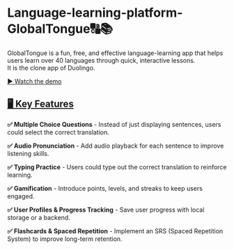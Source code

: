 # Language-learning-platform-GlobalTongue🔠📚

GlobalTongue is a fun, free, and effective language-learning app that helps users learn over 40 languages through quick, interactive lessons.  
It is the clone app of Duolingo.

[▶️ Watch the demo](https://github.com/atchayasenthilkumar/Language-learning-platform---Global-Tongue/blob/main/Global%20Tongue.mp4)


<h2><u>🖥️ Key Features</u></h2>

**✅ Multiple Choice Questions** - Instead of just displaying sentences, users could select the correct translation.  

**✅ Audio Pronunciation** - Add audio playback for each sentence to improve listening skills.  

**✅ Typing Practice** - Users could type out the correct translation to reinforce learning.  

**✅ Gamification** - Introduce points, levels, and streaks to keep users engaged.  

**✅ User Profiles & Progress Tracking** - Save user progress with local storage or a backend.  

**✅ Flashcards & Spaced Repetition** - Implement an SRS (Spaced Repetition System) to improve long-term retention.  
